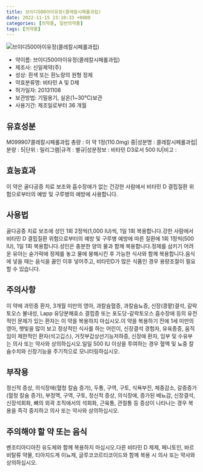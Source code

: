 ```yaml
---
title: 브이디500아이유정(콜레칼시페롤과립)
date: 2022-11-15 23:10:33 +0800
categories: [의약품, 일반의약품]
tags: [의약품]
---
```

![브이디500아이유정(콜레칼시페롤과립)](https://nedrug.mfds.go.kr/pbp/cmn/itemImageDownload/147426799381600034)

- 약이름: 브이디500아이유정(콜레칼시페롤과립)
- 제조사: 신일제약(주)
- 성상: 흰색 또는 흰노랑의 원형 정제
- 약효분류명: 비타민 A 및 D제
- 허가일자: 20131108
- 보관방법: 기밀용기, 실온(1~30℃)보관
- 사용기간: 제조일로부터 36 개월
## 유효성분
M099907콜레칼시페롤과립
총량 : 이 약 1정(110.0mg) 중|성분명 : 콜레칼시페롤과립|분량 : 5|단위 : 밀리그램|규격 : 별규|성분정보 : 비타민 D3로서 500 IU|비고 :
## 효능효과
이 약은 골다공증 치료 보조와 흡수장애가 없는 건강한 사람에서 비타민 D 결핍질환 위험으로부터의 예방 및 구루병의 예방에 사용합니다.
## 사용법
골다공증 치료 보조에 성인 1회 2정씩(1,000 IU)씩, 1일 1회 복용합니다.강한 사람에서 비타민 D 결핍질환 위험으로부터의 예방 및 구루병 예방에 따른 질환에 1회 1정씩(500 IU), 1일 1회 복용합니다.성인은 충분한 양의 물과 함께 복용합니다.정제를 삼키기 어려운 유아는 숟가락에 정제를 놓고 물에 붕해시킨 후 가능한 식사와 함께 복용합니다.음식에 넣을 때는 음식을 끓인 이후 넣어주고, 비타민D가 많은 식품인 경우 용량조절이 필요할 수 있습니다.
## 주의사항
이 약에 과민증 환자, 3개월 미만의 영아, 과칼슘혈증, 과칼슘뇨증, 신장(콩팥)결석, 갈락토오스 불내성, Lapp 유당분해효소 결핍증 또는 포도당-갈락토오스 흡수장애 등의 유전적인 문제가 있는 환자는 이 약을 복용하지 마십시오.이 약을 복용하기 전에 1세 미만의 영아, 햇빛을 많이 보고 정상적인 식사를 하는 어린이, 신장결석 경험자, 유육종증, 움직임이 제한적인 환자(석고깁스), 거짓부갑상선기능저하증, 신장애 환자, 임부 및 수유부는 의사 또는 약사와 상의하십시오.일일 500 IU 이상을 투여하는 경우 혈액 및 뇨중 칼슘수치와 신장기능을 주기적으로 모니터링하십시오.
## 부작용
정신적 증상, 의식장애(혈청 칼슘 증가), 두통, 구역, 구토, 식욕부진, 체중감소, 갈증증가(혈청 칼슘 증가), 부정맥, 구역, 구토, 정신적 증상, 의식장애, 증가된 배뇨감, 신장결석, 신장석회화, 뼈의 외곽 조직에서의 석회화, 근육통, 관절통 등 증상이 나타나는 경우 복용을 즉각 중지하고 의사 또는 약사와 상의하십시오.
## 주의해야 할 약 또는 음식
벤조티아디아진 유도체와 함께 복용하지 마십시오.다른 비타민 D 제제, 페니토인, 바르비탈류 약물, 티아지드계 이뇨제, 글루코코르티코이드와 함께 복용 시 의사 또는 약사와 상의하십시오.
